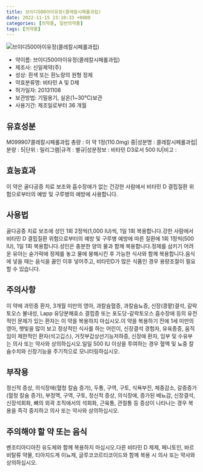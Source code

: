 ```yaml
---
title: 브이디500아이유정(콜레칼시페롤과립)
date: 2022-11-15 23:10:33 +0800
categories: [의약품, 일반의약품]
tags: [의약품]
---
```

![브이디500아이유정(콜레칼시페롤과립)](https://nedrug.mfds.go.kr/pbp/cmn/itemImageDownload/147426799381600034)

- 약이름: 브이디500아이유정(콜레칼시페롤과립)
- 제조사: 신일제약(주)
- 성상: 흰색 또는 흰노랑의 원형 정제
- 약효분류명: 비타민 A 및 D제
- 허가일자: 20131108
- 보관방법: 기밀용기, 실온(1~30℃)보관
- 사용기간: 제조일로부터 36 개월
## 유효성분
M099907콜레칼시페롤과립
총량 : 이 약 1정(110.0mg) 중|성분명 : 콜레칼시페롤과립|분량 : 5|단위 : 밀리그램|규격 : 별규|성분정보 : 비타민 D3로서 500 IU|비고 :
## 효능효과
이 약은 골다공증 치료 보조와 흡수장애가 없는 건강한 사람에서 비타민 D 결핍질환 위험으로부터의 예방 및 구루병의 예방에 사용합니다.
## 사용법
골다공증 치료 보조에 성인 1회 2정씩(1,000 IU)씩, 1일 1회 복용합니다.강한 사람에서 비타민 D 결핍질환 위험으로부터의 예방 및 구루병 예방에 따른 질환에 1회 1정씩(500 IU), 1일 1회 복용합니다.성인은 충분한 양의 물과 함께 복용합니다.정제를 삼키기 어려운 유아는 숟가락에 정제를 놓고 물에 붕해시킨 후 가능한 식사와 함께 복용합니다.음식에 넣을 때는 음식을 끓인 이후 넣어주고, 비타민D가 많은 식품인 경우 용량조절이 필요할 수 있습니다.
## 주의사항
이 약에 과민증 환자, 3개월 미만의 영아, 과칼슘혈증, 과칼슘뇨증, 신장(콩팥)결석, 갈락토오스 불내성, Lapp 유당분해효소 결핍증 또는 포도당-갈락토오스 흡수장애 등의 유전적인 문제가 있는 환자는 이 약을 복용하지 마십시오.이 약을 복용하기 전에 1세 미만의 영아, 햇빛을 많이 보고 정상적인 식사를 하는 어린이, 신장결석 경험자, 유육종증, 움직임이 제한적인 환자(석고깁스), 거짓부갑상선기능저하증, 신장애 환자, 임부 및 수유부는 의사 또는 약사와 상의하십시오.일일 500 IU 이상을 투여하는 경우 혈액 및 뇨중 칼슘수치와 신장기능을 주기적으로 모니터링하십시오.
## 부작용
정신적 증상, 의식장애(혈청 칼슘 증가), 두통, 구역, 구토, 식욕부진, 체중감소, 갈증증가(혈청 칼슘 증가), 부정맥, 구역, 구토, 정신적 증상, 의식장애, 증가된 배뇨감, 신장결석, 신장석회화, 뼈의 외곽 조직에서의 석회화, 근육통, 관절통 등 증상이 나타나는 경우 복용을 즉각 중지하고 의사 또는 약사와 상의하십시오.
## 주의해야 할 약 또는 음식
벤조티아디아진 유도체와 함께 복용하지 마십시오.다른 비타민 D 제제, 페니토인, 바르비탈류 약물, 티아지드계 이뇨제, 글루코코르티코이드와 함께 복용 시 의사 또는 약사와 상의하십시오.
